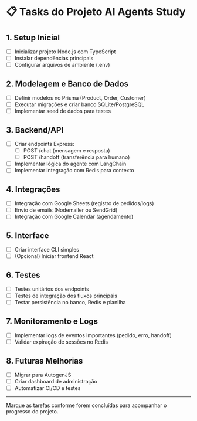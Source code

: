 # 📋 Tasks do Projeto AI Agents Study

## 1. Setup Inicial
- [ ] Inicializar projeto Node.js com TypeScript
- [ ] Instalar dependências principais
- [ ] Configurar arquivos de ambiente (.env)

## 2. Modelagem e Banco de Dados
- [ ] Definir modelos no Prisma (Product, Order, Customer)
- [ ] Executar migrações e criar banco SQLite/PostgreSQL
- [ ] Implementar seed de dados para testes

## 3. Backend/API
- [ ] Criar endpoints Express:
  - [ ] POST /chat (mensagem e resposta)
  - [ ] POST /handoff (transferência para humano)
- [ ] Implementar lógica do agente com LangChain
- [ ] Implementar integração com Redis para contexto

## 4. Integrações
- [ ] Integração com Google Sheets (registro de pedidos/logs)
- [ ] Envio de emails (Nodemailer ou SendGrid)
- [ ] Integração com Google Calendar (agendamento)

## 5. Interface
- [ ] Criar interface CLI simples
- [ ] (Opcional) Iniciar frontend React

## 6. Testes
- [ ] Testes unitários dos endpoints
- [ ] Testes de integração dos fluxos principais
- [ ] Testar persistência no banco, Redis e planilha

## 7. Monitoramento e Logs
- [ ] Implementar logs de eventos importantes (pedido, erro, handoff)
- [ ] Validar expiração de sessões no Redis

## 8. Futuras Melhorias
- [ ] Migrar para AutogenJS
- [ ] Criar dashboard de administração
- [ ] Automatizar CI/CD e testes

---

Marque as tarefas conforme forem concluídas para acompanhar o progresso do projeto. 